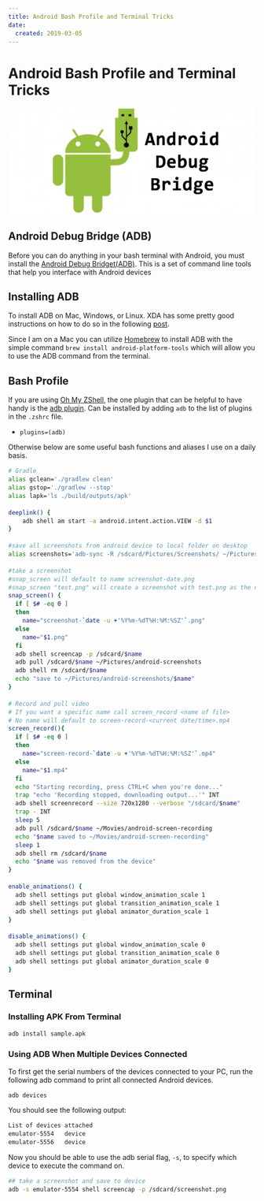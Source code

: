 ```yaml
---
title: Android Bash Profile and Terminal Tricks
date:
  created: 2019-03-05
---
```


# Android Bash Profile and Terminal Tricks

![](/assets/images/android-adb.jpg)

<!-- more -->

## Android Debug Bridge (ADB)

Before you can do anything in your bash terminal with Android, you must install the [Android Debug Bridget(ADB)](https://developer.android.com/studio/command-line/adb). This is a set of command line tools that help you interface with Android devices

## Installing ADB

To install ADB on Mac, Windows, or Linux. XDA has some pretty good instructions on how to do so in the following [post](https://www.xda-developers.com/install-adb-windows-macos-linux/). 

Since I am on a Mac you can utilize [Homebrew](https://brew.sh/) to install ADB with the simple command `brew install android-platform-tools` which will allow you to use the ADB command from the terminal. 

## Bash Profile 

If you are using [Oh My ZShell](https://github.com/robbyrussell/oh-my-zsh), the one plugin that can be helpful to have handy is the [adb plugin](https://github.com/ohmyzsh/ohmyzsh/tree/master/plugins/adb). Can be installed by adding `adb` to the list of plugins in the `.zshrc` file. 

* `plugins=(adb)`

Otherwise below are some useful bash functions and aliases I use on a daily basis. 

```bash
# Gradle
alias gclean='./gradlew clean'
alias gstop='./gradlew --stop'
alias lapk='ls ./build/outputs/apk'

deeplink() {
	adb shell am start -a android.intent.action.VIEW -d $1
}

#save all screenshots from android device to local folder on desktop
alias screenshots='adb-sync -R /sdcard/Pictures/Screenshots/ ~/Pictures/android-screenshots'

#take a screenshot
#snap_screen will default to name screenshot-date.png
#snap_screen "test.png" will create a screenshot with test.png as the name
snap_screen() {
  if [ $# -eq 0 ]
  then
    name="screenshot-`date -u +'%Y%m-%dT%H:%M:%SZ'`.png"
  else
    name="$1.png"
  fi
  adb shell screencap -p /sdcard/$name
  adb pull /sdcard/$name ~/Pictures/android-screenshots
  adb shell rm /sdcard/$name
  echo "save to ~/Pictures/android-screenshots/$name"
}

# Record and pull video
# If you want a specific name call screen_record <name of file>
# No name will default to screen-record-<current date/time>.mp4
screen_record(){
  if [ $# -eq 0 ]
  then
    name="screen-record-`date -u +'%Y%m-%dT%H:%M:%SZ'`.mp4"
  else
    name="$1.mp4"
  fi
  echo "Starting recording, press CTRL+C when you're done..."
  trap "echo 'Recording stopped, downloading output...'" INT
  adb shell screenrecord --size 720x1280 --verbose "/sdcard/$name"
  trap - INT
  sleep 5
  adb pull /sdcard/$name ~/Movies/android-screen-recording
  echo "$name saved to ~/Movies/android-screen-recording"
  sleep 1
  adb shell rm /sdcard/$name
  echo "$name was removed from the device"
}

enable_animations() {
  adb shell settings put global window_animation_scale 1
  adb shell settings put global transition_animation_scale 1
  adb shell settings put global animator_duration_scale 1
}

disable_animations() {
  adb shell settings put global window_animation_scale 0
  adb shell settings put global transition_animation_scale 0
  adb shell settings put global animator_duration_scale 0
}
```

## Terminal 

### Installing APK From Terminal 

```bash
adb install sample.apk
```

### Using ADB When Multiple Devices Connected

To first get the serial numbers of the devices connected to your PC, run the following adb command to print all connected Android devices. 

```bash
adb devices
```

You should see the following output: 

```bash
List of devices attached
emulator-5554	device
emulator-5556	device
```

Now you should be able to use the adb serial flag, `-s`, to specify which device to execute the command on. 

```bash
## take a screenshot and save to device
adb -s emulator-5554 shell screencap -p /sdcard/screenshot.png
```